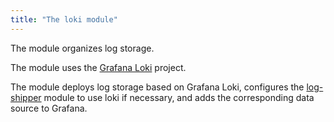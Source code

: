 ```yaml
---
title: "The loki module"
---
```


The module organizes log storage.

The module uses the [Grafana Loki](https://grafana.com/oss/loki/) project.

The module deploys log storage based on Grafana Loki, configures the [log-shipper](../460-log-shipper) module to use loki if necessary, and adds the corresponding data source to Grafana.
